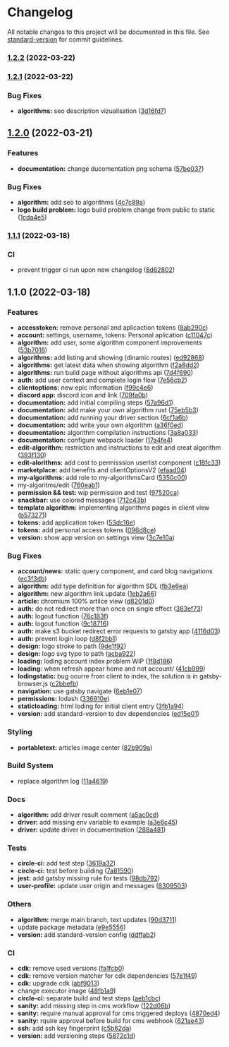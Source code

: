 # Changelog

All notable changes to this project will be documented in this file. See [standard-version](https://github.com/conventional-changelog/standard-version) for commit guidelines.

### [1.2.2](https://github.com/m0tivus/motivus-homepage/compare/v1.2.1...v1.2.2) (2022-03-22)

### [1.2.1](https://github.com/m0tivus/motivus-homepage/compare/v1.2.0...v1.2.1) (2022-03-22)


### Bug Fixes

* **algorithms:** seo description vizualisation ([3d16fd7](https://github.com/m0tivus/motivus-homepage/commit/3d16fd7ac44b561dd0e3626b10215faf18cb4b74))

## [1.2.0](https://github.com/m0tivus/motivus-homepage/compare/v1.1.1...v1.2.0) (2022-03-21)


### Features

* **documentation:** change ducomentation png schema ([57be037](https://github.com/m0tivus/motivus-homepage/commit/57be03782188bb2e769841897055651ce1d53671))


### Bug Fixes

* **algorithm:** add seo to algorithms ([4c7c89a](https://github.com/m0tivus/motivus-homepage/commit/4c7c89afa59b0cc6154fd755272486b6c4f28af5))
* **logo build problem:** logo build problem change from public to static ([1cda4e5](https://github.com/m0tivus/motivus-homepage/commit/1cda4e5f51c473223143f0d6b7205964dd129015))

### [1.1.1](https://github.com/m0tivus/motivus-homepage/compare/v1.1.0...v1.1.1) (2022-03-18)


### CI

* prevent trigger ci run upon new changelog ([8d62802](https://github.com/m0tivus/motivus-homepage/commit/8d628026f44840ac115707f52fb680a2f657b358))

## 1.1.0 (2022-03-18)


### Features

* **accesstoken:** remove personal and aplicaction tokens ([8ab290c](https://github.com/m0tivus/motivus-homepage/commit/8ab290cda296bab4398276f7d8e0bfd6077b9832))
* **account:** settings, username, tokens: Personal aplication ([c11047c](https://github.com/m0tivus/motivus-homepage/commit/c11047c92ac85c9106bc038439ceadc86194176c))
* **algorithm:** add user, some algorithm component improvements ([53b7018](https://github.com/m0tivus/motivus-homepage/commit/53b7018cc4e84f179815dba332133a77edc7b4d0))
* **algorithms:** add listing and showing (dinamic routes) ([ed92868](https://github.com/m0tivus/motivus-homepage/commit/ed92868e1d1b17e289e90f207c64fca2d9adf213))
* **algorithms:** get latest data when showing algorithm ([f2a8dd2](https://github.com/m0tivus/motivus-homepage/commit/f2a8dd278e9ccd43835d369277603fa7546f3438))
* **algorithms:** run build page without algorithms api ([7d4f690](https://github.com/m0tivus/motivus-homepage/commit/7d4f6900da088e6514380bdb060f8295f757047e))
* **auth:** add user context and complete login flow ([7e56cb2](https://github.com/m0tivus/motivus-homepage/commit/7e56cb2808a2db91b90c23597ae5d9f142e7ddfe))
* **clientoptions:** new epic information ([f99c4e6](https://github.com/m0tivus/motivus-homepage/commit/f99c4e6f50e2510d3739e62cf1806d716cd9928d))
* **discord app:** discord icon and link ([709fa0b](https://github.com/m0tivus/motivus-homepage/commit/709fa0b8591e628cbfb1e621ef50c3ef9661fab2))
* **documentation:** add initial compiling steps ([57a96d1](https://github.com/m0tivus/motivus-homepage/commit/57a96d1e88dfe7b9c8717e73562e95ca89b302d3))
* **documentation:** add make your own algorithm rust ([75eb5b3](https://github.com/m0tivus/motivus-homepage/commit/75eb5b3fe8c38392243fecf0d0080caa80f41f70))
* **documentation:** add running your driver section ([6cf1a6b](https://github.com/m0tivus/motivus-homepage/commit/6cf1a6ba219e579b994d8e4e66fbf5df719b3c64))
* **documentation:** add write your own algorithm ([a36f0ed](https://github.com/m0tivus/motivus-homepage/commit/a36f0ede3dcca01c4db8fdd97cc7866f3769aa77))
* **documentation:** algorithm compilation instructions ([3a8a033](https://github.com/m0tivus/motivus-homepage/commit/3a8a0337999ca613f9cf36505e3b747a8b8491fe))
* **documentation:** configure webpack loader ([17a4fe4](https://github.com/m0tivus/motivus-homepage/commit/17a4fe4ff3263d1f90bf5210d4a747773b8b200e))
* **edit-algorithm:** restriction and instructions to edit and creat algorithm ([393f130](https://github.com/m0tivus/motivus-homepage/commit/393f1301a3f65e3e4b784e556e9c9ae4fb6836df))
* **edit-alorithms:** add cost to permisssion userlist component ([c18fc33](https://github.com/m0tivus/motivus-homepage/commit/c18fc333caed6eb282bd022af4d1b2a606fabc67))
* **marketplace:** add benefits and clientOptionsV2 ([efaad04](https://github.com/m0tivus/motivus-homepage/commit/efaad04d04a6835f3b3a998c6ac99c53947affef))
* **my-algorithms:** add role to my-algorithmsCard ([5350c00](https://github.com/m0tivus/motivus-homepage/commit/5350c003efa08e4f2927734a48c8e15e3c42da07))
* my-algoritms/edit ([760eab1](https://github.com/m0tivus/motivus-homepage/commit/760eab1e6eaba4aeb6021fe78802b56d23e677ad))
* **permission && test:** wip permission and test ([97520ca](https://github.com/m0tivus/motivus-homepage/commit/97520cacce76dd267682ba55f6d64643be745563))
* **snackbar:** use colored messages ([712c43b](https://github.com/m0tivus/motivus-homepage/commit/712c43bbdb03e50607f7eb8cf3c69358ba4f1a80))
* **template algorithm:** implementing algorithms pages in client view ([b573271](https://github.com/m0tivus/motivus-homepage/commit/b573271c3dee498e3333d4cd17e215d25cbd62c7))
* **tokens:** add application token ([53dc16e](https://github.com/m0tivus/motivus-homepage/commit/53dc16e972c1067b7b6f81f6675d0d1b0c10f8c0))
* **tokens:** add personal access tokens ([096d8ce](https://github.com/m0tivus/motivus-homepage/commit/096d8ced22f129b5aee0a98b9b1548818be972a3))
* **version:** show app version on settings view ([3c7e10a](https://github.com/m0tivus/motivus-homepage/commit/3c7e10ad7c9c738cfedc90deeab215cf0057afcf))


### Bug Fixes

* **account/news:** static query component, and card blog navigations ([ec3f3db](https://github.com/m0tivus/motivus-homepage/commit/ec3f3db5c6624467ddaf4a7aae3d6a1cb67fa083))
* **algorithm:** add type definition for algorithm SDL ([fb3e6ea](https://github.com/m0tivus/motivus-homepage/commit/fb3e6eae0dee1a4cddc16a220f6d3854c356f509))
* **algorithm:** new algorithm link update ([1eb2a66](https://github.com/m0tivus/motivus-homepage/commit/1eb2a66429902e85539b47d48f733b2fc8cab0f1))
* **article:** chromium 100% artilce view ([d8201d0](https://github.com/m0tivus/motivus-homepage/commit/d8201d025996d8d6a15c345d9dea1f66cfc7ce74))
* **auth:** do not redirect more than once on single effect ([383ef73](https://github.com/m0tivus/motivus-homepage/commit/383ef73b954980cc8f9e70e897faf3740b95e659))
* **auth:** logout function ([76c183f](https://github.com/m0tivus/motivus-homepage/commit/76c183f4b3ae39c9440985b8f74020bf64f39759))
* **auth:** logout function ([9c18716](https://github.com/m0tivus/motivus-homepage/commit/9c187167ebbfe9c7ede57122046f4d3bf5cb74ef))
* **auth:** make s3 bucket redirect error requests to gatsby app ([4116d03](https://github.com/m0tivus/motivus-homepage/commit/4116d03c5f94355025bd85b047b4848b563bdead))
* **auth:** prevent login loop ([d8f2bb1](https://github.com/m0tivus/motivus-homepage/commit/d8f2bb14ff960b94a8ed0654bb01338267da78b7))
* **design:** logo stroke to path ([9de1f92](https://github.com/m0tivus/motivus-homepage/commit/9de1f92a6a1d3f58b4287220915e8aa1c28aa25a))
* **design:** logo svg typo to path ([acba922](https://github.com/m0tivus/motivus-homepage/commit/acba9222847fef3ebe5b997df1723eccc6582908))
* **loading:** loding account index problem WIP ([1f8d186](https://github.com/m0tivus/motivus-homepage/commit/1f8d186610b81d688ec6f8c8bf979d104ccaf181))
* **loading:** when refresh appear home and not account/ ([41cb999](https://github.com/m0tivus/motivus-homepage/commit/41cb9999ee3affa517977572724500e11983dfc6))
* **lodingstatic:** bug ocurre from client to index, the solution is in gatsby-browser.js ([c2bbefb](https://github.com/m0tivus/motivus-homepage/commit/c2bbefb5928a4fb4215a38044d7dfd10170741f0))
* **navigation:** use gatsby navigate ([6eb1e07](https://github.com/m0tivus/motivus-homepage/commit/6eb1e0743b9e825fde3de6f0e910ab206792064b))
* **permissions:** lodash ([336910e](https://github.com/m0tivus/motivus-homepage/commit/336910e4d520c1aa8ae024ed14254e1bdcfea109))
* **staticloading:** html loding for initial client entry ([3fb1a94](https://github.com/m0tivus/motivus-homepage/commit/3fb1a94e49bf8805fb786a1efe7a1506517ca78d))
* **version:** add standard-version to dev dependencies ([ed15e01](https://github.com/m0tivus/motivus-homepage/commit/ed15e01e0d337b56ccaa1a90d195250e4dcc5d59))


### Styling

* **portabletext:** articles image center ([82b909a](https://github.com/m0tivus/motivus-homepage/commit/82b909a2f54ed792e60c5b19a6982c88ef9017c4))


### Build System

* replace algorithm log ([11a4619](https://github.com/m0tivus/motivus-homepage/commit/11a4619c75dcef4d260478eaec6ad29c9dee72cd))


### Docs

* **algorithm:** add driver result comment ([a5ac0cd](https://github.com/m0tivus/motivus-homepage/commit/a5ac0cdf2c933fa43ed7a358b7e631b211a3851c))
* **driver:** add missing env variable to example ([a3e6c45](https://github.com/m0tivus/motivus-homepage/commit/a3e6c4583f3ccd0c908aea0f6854214926b0d1dd))
* **driver:** update driver in documentnation ([288a481](https://github.com/m0tivus/motivus-homepage/commit/288a481c5f7384686f0513cf44adc9ce6e334dac))


### Tests

* **circle-ci:** add test step ([3619a32](https://github.com/m0tivus/motivus-homepage/commit/3619a327360dfab2ee8146b253aec7c382a7b003))
* **circle-ci:** test before building ([7a81590](https://github.com/m0tivus/motivus-homepage/commit/7a81590bfe13333e8abaef949808a1f54dc567f4))
* **jest:** add gatsby missing rule for tests ([98db792](https://github.com/m0tivus/motivus-homepage/commit/98db792e0879a5f490c9443053bdc4b1e9943a9f))
* **user-profile:** update user origin and messages ([8309503](https://github.com/m0tivus/motivus-homepage/commit/83095030a7307919582cc7512628df41560a1a67))


### Others

* **algorithm:** merge main branch, text updates ([90d3711](https://github.com/m0tivus/motivus-homepage/commit/90d3711cb207ba6d3651ab27f2d990fcfa9ac776))
* update package metadata ([e9e5556](https://github.com/m0tivus/motivus-homepage/commit/e9e5556d00d41240476b001cdfc0f2638476bb7d))
* **version:** add standard-version config ([ddffab2](https://github.com/m0tivus/motivus-homepage/commit/ddffab2941986919c56bbcfeab23d9d5f2a7157d))


### CI

* **cdk:** remove used versions ([fa1fcb0](https://github.com/m0tivus/motivus-homepage/commit/fa1fcb0cf998274f6665279adc77c774529d8eea))
* **cdk:** remove version matcher for cdk dependencies ([57e1f49](https://github.com/m0tivus/motivus-homepage/commit/57e1f49f57c3ed529238adbed61d4371c13239b6))
* **cdk:** upgrade cdk ([abf9013](https://github.com/m0tivus/motivus-homepage/commit/abf9013556d50e4b4f5be7283f842ac07864ae86))
* change executor image ([48fb1a9](https://github.com/m0tivus/motivus-homepage/commit/48fb1a93a135dc3d8d360cfefe39a1406d8b0012))
* **circle-ci:** separate build and test steps ([aeb1cbc](https://github.com/m0tivus/motivus-homepage/commit/aeb1cbc673e844b85ef97fb83df3f070cba5c56f))
* **sanity:** add missing step in cms workflow ([122d06b](https://github.com/m0tivus/motivus-homepage/commit/122d06b4bc9df5acd3c9194bc223cf8439759967))
* **sanity:** require manual approval for cms triggered deploys ([4870ed4](https://github.com/m0tivus/motivus-homepage/commit/4870ed4c6ff9a403a1286f08c455b8cd5b9e63d6))
* **sanity:** rquire approval before build for cms webhook ([621ae43](https://github.com/m0tivus/motivus-homepage/commit/621ae434c233e6cdc0074665748701e8a9b5fde8))
* **ssh:** add ssh key fingerprint ([c5b62da](https://github.com/m0tivus/motivus-homepage/commit/c5b62da0bd562bf6f8a6bc337cb6fa8ae923bb2b))
* **version:** add versioning steps ([5872c1d](https://github.com/m0tivus/motivus-homepage/commit/5872c1d0fda092693d6ef8df11725fd0c5f9f244))
